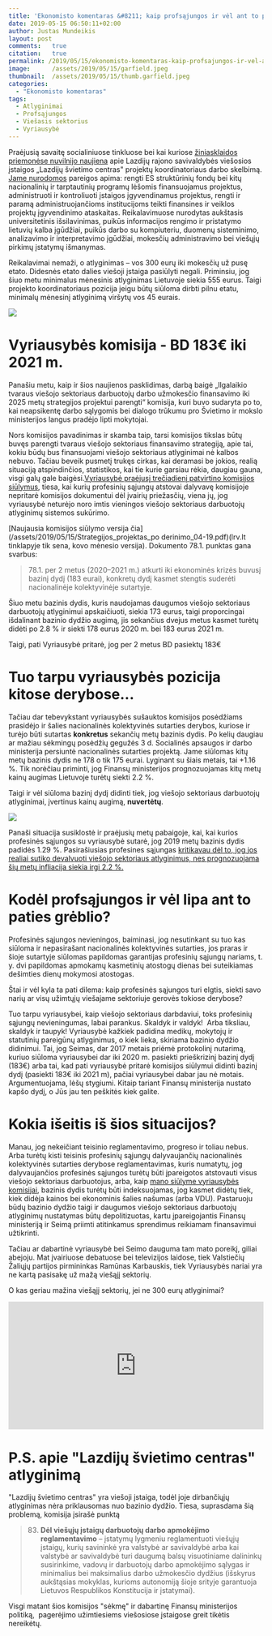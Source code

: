 ```yaml
---
title: 'Ekonomisto komentaras &#8211; kaip profsąjungos ir vėl ant to paties grėblio lipa'
date: 2019-05-15 06:50:11+02:00
author: Justas Mundeikis
layout: post
comments:   true
citation:   true
permalink: /2019/05/15/ekonomisto-komentaras-kaip-profsajungos-ir-vel-ant-to-paties-greblio-lipa/
image:      /assets/2019/05/15/garfield.jpeg
thumbnail:  /assets/2019/05/15/thumb.garfield.jpeg
categories:
  - "Ekonomisto komentaras"
tags:
  - Atlyginimai
  - Profsąjungos
  - Viešasis sektorius
  - Vyriausybė
---
```


Praėjusią savaitę socialiniuose tinkluose bei kai kuriose [žiniasklaidos priemonėse nuvilnijo naujiena](https://www.delfi.lt/news/daily/lithuania/lietuvisku-algu-grimasos-kapiniu-sargui-555-eurai-europiniu-projektu-koordinatoriui-330-euru.d?id=81098393) apie Lazdijų rajono savivaldybės viešosios įstaigos „Lazdijų švietimo centras" projektų koordinatoriaus darbo skelbimą. [Jame nurodomos](http://www.svietimocentras.lt/sites/default/files/dokumentai/Darbo_skelbimo_informacija.docx) pareigos apima: rengti ES struktūrinių fondų bei kitų nacionalinių ir tarptautinių programų lėšomis finansuojamus projektus, administruoti ir kontroliuoti įstaigos įgyvendinamus projektus, rengti ir paramą administruojančioms institucijoms teikti finansines ir veiklos projektų įgyvendinimo ataskaitas. Reikalavimuose nurodytas aukštasis universitetinis išsilavinimas, puikūs informacijos rengimo ir pristatymo lietuvių kalba įgūdžiai, puikūs darbo su kompiuteriu, duomenų sisteminimo, analizavimo ir interpretavimo įgūdžiai, mokesčių administravimo bei viešųjų pirkimų įstatymų išmanymas.<!--more-->

Reikalavimai nemaži, o atlyginimas – vos 300 eurų iki mokesčių už pusę etato. Didesnės etato dalies viešoji įstaiga pasiūlyti negali. Priminsiu, jog šiuo metu minimalus mėnesinis atlyginimas Lietuvoje siekia 555 eurus. Taigi projekto koordinatoriaus pozicija jeigu būtų siūloma dirbti pilnu etatu, minimalų mėnesinį atlyginimą viršytų vos 45 eurais.

![](/assets/2019/05/15/Screenshot-from-2019-05-14-21-47-36.jpg)


# Vyriausybės komisija - BD 183€ iki 2021 m.

Panašiu metu, kaip ir šios naujienos pasklidimas, darbą baigė „Ilgalaikio tvaraus viešojo sektoriaus darbuotojų darbo užmokesčio finansavimo iki 2025 metų strategijos projektui parengti“ komisija, kuri buvo sudaryta po to, kai neapsikentę darbo sąlygomis bei dialogo trūkumu pro Švietimo ir mokslo ministerijos langus pradėjo lipti mokytojai.

Nors komisijos pavadinimas ir skamba taip, tarsi komisijos tikslas būtų buvęs parengti tvaraus viešojo sektoriaus finansavimo strategiją, apie tai, kokiu būdų bus finansuojami viešojo sektoriaus atlyginimai nė kalbos nebuvo. Tačiau beveik pusmetį trukęs cirkas, kai deramasi be jokios, realią situaciją atspindinčios, statistikos, kai tie kurie garsiau rėkia, daugiau gauna, visgi galų gale baigėsi.[Vyriausybė praėjusį trečiadienį patvirtino komisijos siūlymus](http://lrv.lt/lt/naujienos/laipsniskai-bus-didinami-visu-viesojo-sektoriaus-darbuotoju-atlyginimai), tiesa, kai kurių profesinių sąjungų atstovai dalyvavę komisijoje nepritarė komisijos dokumentui dėl įvairių priežasčių, viena jų, jog vyriausybė neturėjo noro imtis vieningos viešojo sektoriaus darbuotojų atlyginimų sistemos sukūrimo.

[Naujausia komisijos siūlymo versija čia](/assets/2019/05/15/Strategijos_projektas_po derinimo_04-19.pdf)(lrv.lt tinklapyje tik sena, kovo mėnesio versija). Dokumento 78.1. punktas gana svarbus:

>78.1. per 2 metus (2020–2021 m.) atkurti iki ekonominės krizės buvusį bazinį dydį (183 eurai), konkretų dydį kasmet stengtis suderėti nacionalinėje kolektyvinėje sutartyje.

Šiuo metu bazinis dydis, kuris naudojamas daugumos viešojo sektoriaus darbuotojų atlyginimui apskaičiuoti, siekia 173 eurus, taigi proporcingai išdalinant bazinio dydžio augimą, jis sekančius dvejus metus kasmet turėtų didėti po 2.8 % ir siekti 178 eurus 2020 m. bei 183 eurus 2021 m.

Taigi, pati Vyriausybė pritarė, jog per 2 metus BD pasiektų 183€

# Tuo tarpu vyriausybės pozicija kitose derybose...

Tačiau dar tebevykstant vyriausybės sušauktos komisijos posėdžiams prasidėjo ir šalies nacionalinės kolektyvinės sutarties derybos, kuriose ir turėjo būti sutartas **konkretus** sekančių metų bazinis dydis. Po kelių daugiau ar mažiau sėkmingų posėdžių gegužės 3 d. Socialinės apsaugos ir darbo ministerija persiuntė nacionalinės sutarties projektą. Jame siūlomas kitų metų bazinis dydis ne 178 o tik 175 eurai. Lyginant su šiais metais, tai +1.16 %. Tik norėčiau priminti, jog Finansų ministerijos prognozuojamas kitų metų kainų augimas Lietuvoje turėtų siekti 2.2 %.

Taigi ir vėl siūloma bazinį dydį didinti tiek, jog viešojo sektoriaus darbuotojų atlyginimai, įvertinus kainų augimą, **nuvertėtų**.

![](/assets/2019/05/15/Screenshot-from-2019-05-14-21-58-23.jpg)

Panaši situacija susiklostė ir praėjusių metų pabaigoje, kai, kai kurios profesinės sąjungos su vyriausybė sutarė, jog 2019 metų bazinis dydis padidės 1.29 %. Pasirašiusias profesines sąjungas [kritikavau dėl to, jog jos realiai sutiko devalvuoti viešojo sektoriaus atlyginimus, nes prognozuojama šių metų infliacija siekia irgi 2.2 %.](http://lithuanian-economy.net/2018/12/12/ekonomisto-komentaras-apie-viesojo-sektoriaus-darbuotoju-atlyginimus)

# Kodėl profsąjungos ir vėl lipa ant to paties grėblio?

Profesinės sąjungos nevieningos, baiminasi, jog nesutinkant su tuo kas siūloma ir nepasirašant nacionalinės kolektyvinės sutarties, jos praras ir šioje sutartyje siūlomas papildomas garantijas profesinių sąjungų nariams, t. y. dvi papildomas apmokamų kasmetinių atostogų dienas bei suteikiamas dešimties dienų mokymosi atostogas.

Štai ir vėl kyla ta pati dilema: kaip profesinės sąjungos turi elgtis, siekti savo narių ar visų užimtųjų viešajame sektoriuje gerovės tokiose derybose?

Tuo tarpu vyriausybei, kaip viešojo sektoriaus darbdaviui, toks profesinių sąjungų nevieningumas, labai parankus. Skaldyk ir valdyk!  Arba tiksliau, skaldyk ir taupyk! Vyriausybė kažkiek padidina medikų, mokytojų ir statutinių pareigūnų atlyginimus, o kiek lieka, skiriama bazinio dydžio didinimui. Tai, jog Seimas, dar 2017 metais priėmė protokolinį nutarimą, kuriuo siūloma vyriausybei dar iki 2020 m. pasiekti prieškrizinį bazinį dydį (183€) arba tai, kad pati vyriausybė pritarė komisijos siūlymui didinti bazinį dydį (pasiekti 183€ iki 2021 m), pačiai vyriausybei dabar jau nė motais. Argumentuojama, lėšų stygiumi. Kitaip tariant Finansų ministerija nustato kapšo dydį, o Jūs jau ten peškitės kiek galite.

# Kokia išeitis iš šios situacijos?

Manau, jog nekeičiant teisinio reglamentavimo, progreso ir toliau nebus. Arba turėtų kisti teisinis profesinių sąjungų dalyvaujančių nacionalinės kolektyvinės sutarties derybose reglamentavimas, kuris numatytų, jog dalyvaujančios profesinės sąjungos turėtų būti įpareigotos atstovauti visus viešojo sektoriaus darbuotojus, arba, kaip [mano siūlyme vyriausybės komisijai](http://lithuanian-economy.net/2018/12/17/valstybes-tarnautoju-pareigines-algos-bazinio-dydzio-vtpabd-indeksavimo-metodika/), bazinis dydis turėtų būti indeksuojamas, jog kasmet didėtų tiek, kiek didėja kainos bei ekonominis šalies našumas (arba VDU). Pastaruoju būdų bazinio dydžio taigi ir daugumos viešojo sektoriaus darbuotojų atlyginimų nustatymas būtų depolitizuotas, kartu įpareigojantis Finansų ministeriją ir Seimą priimti atitinkamus sprendimus reikiamam finansavimui užtikrinti.

Tačiau ar dabartinė vyriausybė bei Seimo dauguma tam mato poreikį, giliai abejoju. Mat įvairiuose debatuose bei televizijos laidose, tiek Valstiečių Žaliųjų partijos pirmininkas Ramūnas Karbauskis, tiek Vyriausybės nariai yra ne kartą pasisakę už mažą viešąjį sektorių.

O kas geriau mažina viešąjį sektorių, jei ne 300 eurų atlyginimai?

<div style="position: relative; overflow: hidden; padding-top: 50%;"><iframe style="position: absolute; top: 0;left: 0; width: 100%; height: 100%;border: 0;" src="https://www.youtube.com/embed/xJMy4Hqj8eg" frameborder='0' scrolling='no' allowfullscreen></iframe></div>

# P.S. apie "Lazdijų švietimo centras" atlyginimą

"Lazdijų švietimo centras" yra viešoji įstaiga, todėl joje dirbančiųjų atlyginimas nėra priklausomas nuo bazinio dydžio. Tiesa, suprasdama šią problemą, komisija įsirašė punktą

>83. **Dėl viešųjų įstaigų darbuotojų darbo apmokėjimo reglamentavimo** – įstatymų lygmeniu reglamentuoti viešųjų įstaigų, kurių savininkė yra valstybė ar savivaldybė arba kai valstybė ar savivaldybė turi daugumą balsų visuotiniame dalininkų susirinkime, vadovų ir darbuotojų darbo apmokėjimo sąlygas ir minimalius bei maksimalius darbo užmokesčio dydžius (išskyrus aukštąsias mokyklas, kurioms autonomiją šioje srityje garantuoja Lietuvos Respublikos Konstitucija ir įstatymai).

Visgi matant šios komisijos "sėkmę" ir dabartinę Finansų ministerijos politiką,  pagerėjimo užimtiesiems viešosiose įstaigose greit tikėtis nereikėtų.

